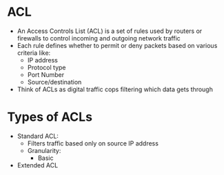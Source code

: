# ACL
-  An Access Controls List (ACL) is a set of rules used by routers or firewalls to control incoming and outgoing network traffic
- Each rule defines whether to permit or deny packets based on various criteria like:
	- IP address
	- Protocol type
	- Port Number
	- Source/destination
- Think of ACLs as digital traffic cops filtering which data gets through

# Types of ACLs
- Standard ACL:
	- Filters traffic based only on source IP address
	- Granularity:
		- Basic
- Extended ACL